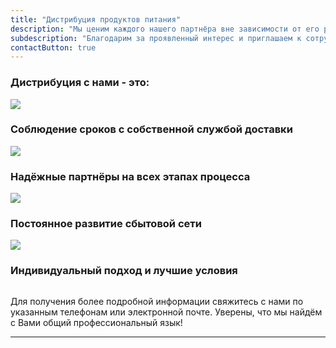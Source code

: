 ```yaml
---
title: "Дистрибуция продуктов питания"
description: "Мы ценим каждого нашего партнёра вне зависимости от его размера и известности, а также предлагаем отличные условия и возможности дистрибуции продуктов питания на территории Республики Беларусь."
subdescription: "Благодарим за проявленный интерес и приглашаем к сотрудничеству!"
contactButton: true
---
```

<div class="row">
	<h3 class="">Дистрибуция с нами - это:</h3>
</div>
<section class="bg-bread">
	<div class="row">
		<div class="container">
			<div class="col-lg-3 col-md-3 text-center">
				<div class="service-box">
					<img src="/icons/logistics-delivery-truck-in-movement.svg"/>
					<h3 class="text-primary">Соблюдение сроков с собственной службой доставки</h3>
					<p class="text-muted"></p>
				</div>
			</div>
			<div class="col-lg-3 col-md-3 text-center">
				<div class="service-box">
					<img src="/icons/workers-team.svg"/>
					<h3 class="text-primary">Надёжные партнёры на всех этапах процесса</h3>
					<p class="text-muted"></p>
				</div>
			</div>
			<div class="col-lg-3 col-md-3 text-center">
				<div class="service-box">
					<img src="/icons/business-affiliate-network.svg"/>
					<h3 class="text-primary">Постоянное развитие сбытовой сети</h3>
					<p class="text-muted"></p>
				</div>
			</div>
			<div class="col-lg-3 col-md-3 text-center">
				<div class="service-box">
					<img src="/icons/agreement.svg"/>
					<h3 class="text-primary">Индивидуальный подход и лучшие условия</h3>
					<p class="text-muted"></p>
				</div>
			</div>
		</div>
	</div>
</section>

<section>
	<div class="row">
		<div class="container">
			<img src="/img/before-product-description-img.svg" class="img-responsive img-centered" alt="">
			<p>
			Для получения более подробной информации свяжитесь с нами по указанным телефонам или
			электронной почте. Уверены, что мы найдём с Вами общий профессиональный язык!
			</p>
		</div>
	</div>
</section>
	
***